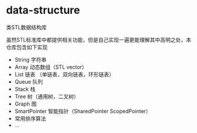 # data-structure
类STL数据结构库

虽然STL标准库中都提供相关功能，但是自己实现一遍更能理解其中高明之处，本仓库包含如下实现

- String 字符串
- Array 动态数组（STL vector）
- List 链表 （单链表，双向链表，环形链表）
- Queue 队列
- Stack 栈
- Tree 树（通用树，二叉树）
- Graph 图
- SmartPointer 智能指针（SharedPointer ScopedPointer）
- 常用排序算法
- ...
